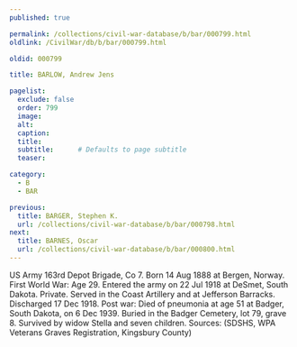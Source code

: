 ```yaml
---
published: true

permalink: /collections/civil-war-database/b/bar/000799.html
oldlink: /CivilWar/db/b/bar/000799.html

oldid: 000799

title: BARLOW, Andrew Jens

pagelist:
  exclude: false
  order: 799
  image: 
  alt:
  caption:
  title:
  subtitle:      # Defaults to page subtitle
  teaser:

category: 
  - B 
  - BAR

previous:
  title: BARGER, Stephen K.
  url: /collections/civil-war-database/b/bar/000798.html  
next:
  title: BARNES, Oscar
  url: /collections/civil-war-database/b/bar/000800.html   
---
```

US Army 163rd Depot Brigade, Co 7. Born 14 Aug 1888 at Bergen, Norway. First World War: Age 29. Entered the army on 22 Jul 1918 at DeSmet, South Dakota. Private. Served in the Coast Artillery and at Jefferson Barracks. Discharged 17 Dec 1918. Post war: Died of pneumonia at age 51 at Badger, South Dakota, on 6 Dec 1939. Buried in the Badger Cemetery, lot 79, grave 8. Survived by widow Stella and seven children. Sources: (SDSHS, WPA Veterans Graves Registration, Kingsbury County)